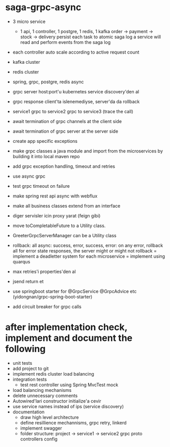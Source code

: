 # saga-grpc-async
- 3 micro service
  - 1 api, 1 controller, 1 postgre, 1 redis, 1 kafka
  order -> payment -> stock -> delivery
  persist each task to atomic saga log
  a service will read and perform events from the saga log

- each controller auto scale according to active request count
- kafka cluster
- redis cluster
- spring, grpc, postgre, redis async
- grpc server host:port'u kubernetes service discovery'den al
- grpc response client'ta islenemediyse, server'da da rollback
- service1 grpc to service2 grpc to service3 (trace the call)
- await termination of grpc channels at the client side
- await termination of grpc server at the server side
- create app specific exceptions
- make grpc classes a java module and import from the microservices by building it into local maven repo
- add grpc exception handling, timeout and retries
- use async grpc
- test grpc timeout on failure
- make spring rest api async with webflux
- make all business classes extend from an interface
- diger servisler icin proxy yarat (feign gibi)
- move toCompletableFuture to a Utility class.
- GreeterGrpcServerManager can be a Utility class
- rollback: all async: success, error, success, error:
  on any error, rollback all
  for error state responses, the server might or might not rollback
= implement a deadletter system for each microservice
= implement using quarqus
- max retries'i properties'den al
- jsend return et
- use springboot starter for @GrpcService @GrpcAdvice etc (yidongnan/grpc-spring-boot-starter)
- add circuit breaker for grpc calls

# after implementation check, implement and document the following
- unit tests
- add project to git
- implement redis cluster load balancing
- integration tests
  - test rest controller using Spring MvcTest mock
- load balancing mechanisms
- delete unnecessary comments
- Autowired'lari constructor initialize'a cevir
- use service names instead of ips (service discovery)
- documentation
  - draw high level architecture
  - define resillience mechannisms, grpc retry, linkerd
  - implement swagger
  - folder structure: 
    project -> service1
            -> service2
               grpc
                 proto
               controllers
               config
